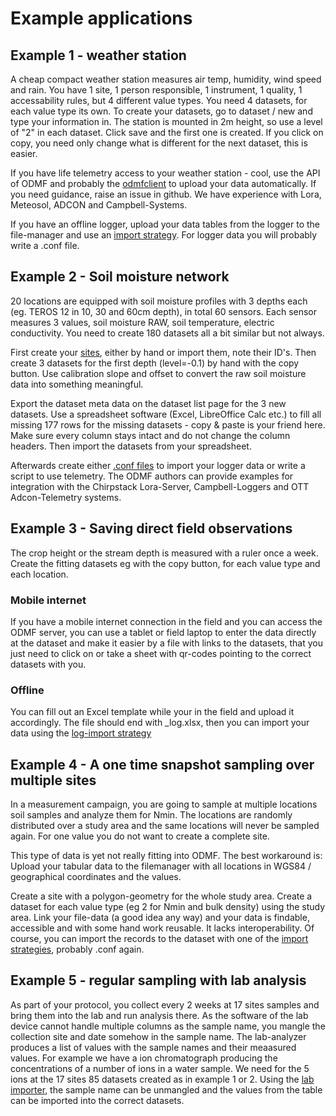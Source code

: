 # Example applications

## Example 1 - weather station

A cheap compact weather station measures air temp, humidity, wind speed and rain.
You have 1 site, 1 person responsible, 1 instrument, 1 quality, 1 accessability rules, but 4 different value types.
You need 4 datasets, for each value type its own. To create your datasets, go to dataset / new and type your
information in. The station is mounted in 2m height, so use a level of "2" in each dataset. Click save and the first one is created. If you click on copy, you need only change what is different
for the next dataset, this is easier. 

If you have life telemetry access to your weather station - cool, use the API of ODMF and probably the 
[odmfclient](https://github.com/jlu-ilr-hydro/odmfclient) to upload your data automatically. If you need guidance, 
raise an issue in github. We have experience with Lora, Meteosol, ADCON and Campbell-Systems.

If you have an offline logger, upload your data tables from the logger to the file-manager and use an 
[import strategy](/help/import). For logger data you will probably write a .conf file.

## Example 2 - Soil moisture network

20 locations are equipped with soil moisture profiles with 3 depths each (eg. TEROS 12 in 10, 30 and 60cm depth), in total 60 sensors. 
Each sensor measures 3 values, soil moisture RAW, soil temperature, electric conductivity. You need to create 180 datasets
all a bit similar but not always.

First create your [sites](site), either by hand or import them, note their ID's. 
Then create 3 datasets for the first depth (level=-0.1) by hand with the copy button. Use calibration slope and offset
to convert the raw soil moisture data into something meaningful.

Export the dataset meta data on the dataset list page for the 3 new datasets. Use a spreadsheet software (Excel, LibreOffice Calc etc.)
to fill all missing 177 rows for the missing datasets - copy & paste is your friend here. Make sure every column stays intact
and do not change the column headers. Then import the datasets from your spreadsheet. 

Afterwards create either [.conf files](../../import/conf.md) to import your logger data or write a script to use telemetry. The ODMF authors
can provide examples for integration with the Chirpstack Lora-Server, Campbell-Loggers and OTT Adcon-Telemetry systems.

## Example 3 - Saving direct field observations

The crop height or the stream depth is measured with a ruler once a week. Create the fitting datasets eg with the copy 
button, for each value type and each location. 

### Mobile internet

If you have a mobile internet connection in the field and you can access the ODMF server, you can use a tablet or field 
laptop to enter the data directly at the dataset and make it easier by a file with links to the datasets, that you just need to click on
or take a sheet with qr-codes pointing to the correct datasets with you.

### Offline

You can fill out an Excel template while your in the field and upload it accordingly. The file should end with _log.xlsx, 
then you can import your data using the [log-import strategy](/help/import/log) 

## Example 4 - A one time snapshot sampling over multiple sites

In a measurement campaign, you are going to sample at multiple locations soil samples and analyze them for Nmin. The
locations are randomly distributed over a study area and the same locations will never be sampled again. For one value
you do not want to create a complete site.

This type of data is yet not really fitting into ODMF. The best workaround is: Upload your tabular data to the filemanager
with all locations in WGS84 / geographical coordinates and the values.

Create a site with a polygon-geometry for the whole study area. Create a dataset for each value type (eg 2 for Nmin and 
bulk density) using the study area. Link your file-data (a good idea any way) and your data is findable, accessible and
with some hand work reusable. It lacks interoperability. Of course, you can import the records to the dataset with one
of the [import strategies](/help/import), probably .conf again. 


## Example 5 - regular sampling with lab analysis

As part of your protocol, you collect every 2 weeks at 17 sites samples and bring them into the lab and run analysis there.
As the software of the lab device cannot handle multiple columns as the sample name, you mangle the collection site
and date somehow in the sample name. The lab-analyzer produces a list of values with the sample names and their 
meaasured values. For example we have a ion chromatograph producing the concentrations of a number of ions in a
water sample. We need for the 5 ions at the 17 sites 85 datasets created as in example 1 or 2. Using the 
[lab importer](/help/import/lab), the sample name can be unmangled and the values from the table can be imported into
the correct datasets.